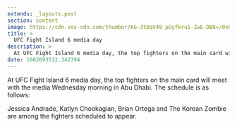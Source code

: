 ```yaml
--- 
extends: _layouts.post 
section: content 
image: https://cdn.vox-cdn.com/thumbor/KG-3tDqV49_pGyfkru1-ZwE-DB8=/0x0:1920x1005/fit-in/1200x630/cdn.vox-cdn.com/uploads/chorus_asset/file/13424211/203_Korean_Zombie_x_Yair_Rodriguez.jpg 
title: > 
  UFC Fight Island 6 media day 
description: > 
  At UFC Fight Island 6 media day, the top fighters on the main card will meet with the media Wednesday morning in Abu Dhabi.The schedule is as follows:Jessica Andrade, Katlyn Chookagian, Brian Ortega and The Korean Zombie are among the fighters scheduled to appear. 
date: 1602693532.342794 
--- 
```

At UFC Fight Island 6 media day, the top fighters on the main card will meet with the media Wednesday morning in Abu Dhabi. The schedule is as follows:

Jessica Andrade, Katlyn Chookagian, Brian Ortega and The Korean Zombie are among the fighters scheduled to appear.